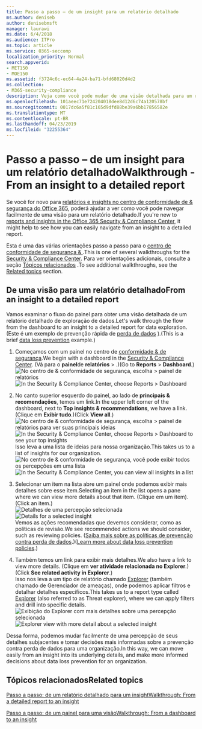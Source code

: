 ```yaml
---
title: Passo a passo – de um insight para um relatório detalhado
ms.author: deniseb
author: denisebmsft
manager: laurawi
ms.date: 6/4/2018
ms.audience: ITPro
ms.topic: article
ms.service: O365-seccomp
localization_priority: Normal
search.appverid:
- MET150
- MOE150
ms.assetid: f3724c6c-ec64-4a24-ba71-bfd68020d4d2
ms.collection:
- M365-security-compliance
description: Veja como você pode mudar de uma visão detalhada para um relatório detalhado no centro &amp; de conformidade de segurança por meio de um exemplo de prevenção de perda de dados.
ms.openlocfilehash: 101aeec71e724204018dee8d12d6c74a120578bf
ms.sourcegitcommit: 0017dc6a5f81c165d9dfd88be39a6bb17856582e
ms.translationtype: MT
ms.contentlocale: pt-BR
ms.lasthandoff: 04/23/2019
ms.locfileid: "32255364"
---
```

# <a name="walkthrough---from-an-insight-to-a-detailed-report"></a><span data-ttu-id="bb547-103">Passo a passo – de um insight para um relatório detalhado</span><span class="sxs-lookup"><span data-stu-id="bb547-103">Walkthrough - From an insight to a detailed report</span></span>

<span data-ttu-id="bb547-104">Se você for novo para [relatórios e insights no centro de conformidade de &amp; segurança do Office 365](reports-and-insights-in-security-and-compliance.md), poderá ajudar a ver como você pode navegar facilmente de uma visão para um relatório detalhado.</span><span class="sxs-lookup"><span data-stu-id="bb547-104">If you're new to [reports and insights in the Office 365 Security &amp; Compliance Center](reports-and-insights-in-security-and-compliance.md), it might help to see how you can easily navigate from an insight to a detailed report.</span></span> 
  
<span data-ttu-id="bb547-105">Esta é uma das várias orientações passo a passo para o [centro de conformidade de segurança &amp; ](https://protection.office.com).</span><span class="sxs-lookup"><span data-stu-id="bb547-105">This is one of several walkthroughs for the [Security &amp; Compliance Center](https://protection.office.com).</span></span> <span data-ttu-id="bb547-106">Para ver orientações adicionais, consulte a seção [Tópicos relacionados](#related-topics) .</span><span class="sxs-lookup"><span data-stu-id="bb547-106">To see additional walkthroughs, see the [Related topics](#related-topics) section.</span></span> 
  
## <a name="from-an-insight-to-a-detailed-report"></a><span data-ttu-id="bb547-107">De uma visão para um relatório detalhado</span><span class="sxs-lookup"><span data-stu-id="bb547-107">From an insight to a detailed report</span></span>

<span data-ttu-id="bb547-108">Vamos examinar o fluxo do painel para obter uma visão detalhada de um relatório detalhado de exploração de dados.</span><span class="sxs-lookup"><span data-stu-id="bb547-108">Let's walk through the flow from the dashboard to an insight to a detailed report for data exploration.</span></span> <span data-ttu-id="bb547-109">(Este é um exemplo de prevenção rápida de [perda de dados](data-loss-prevention-policies.md) ).</span><span class="sxs-lookup"><span data-stu-id="bb547-109">(This is a brief [data loss prevention](data-loss-prevention-policies.md) example.)</span></span> 
  
1. <span data-ttu-id="bb547-110">Começamos com um painel no centro de [conformidade &amp; de segurança](https://protection.office.com).</span><span class="sxs-lookup"><span data-stu-id="bb547-110">We begin with a dashboard in the [Security &amp; Compliance Center](https://protection.office.com).</span></span> <span data-ttu-id="bb547-111">(Vá para o **painel**de **relatórios** \> .)</span><span class="sxs-lookup"><span data-stu-id="bb547-111">(Go to **Reports** \> **Dashboard**.)</span></span><br/><span data-ttu-id="bb547-112">![No centro de &amp; conformidade de segurança, escolha \> painel de relatórios](media/2a668c3d-3fa3-4e37-8149-46989b33ae8c.png)</span><span class="sxs-lookup"><span data-stu-id="bb547-112">![In the Security &amp; Compliance Center, choose Reports \> Dashboard](media/2a668c3d-3fa3-4e37-8149-46989b33ae8c.png)</span></span>
  
2. <span data-ttu-id="bb547-113">No canto superior esquerdo do painel, ao lado de **principais &amp; recomendações**, temos um link.</span><span class="sxs-lookup"><span data-stu-id="bb547-113">In the upper left corner of the dashboard, next to **Top insights &amp; recommendations**, we have a link.</span></span> <span data-ttu-id="bb547-114">(Clique em **Exibir tudo**.)</span><span class="sxs-lookup"><span data-stu-id="bb547-114">(Click **View all**.)</span></span><br/><span data-ttu-id="bb547-115">![No centro de &amp; conformidade de segurança, escolha \> painel de relatórios para ver suas principais ideias](media/9bb64e11-494f-40a4-ab3d-8d3c7789f300.png)</span><span class="sxs-lookup"><span data-stu-id="bb547-115">![In the Security &amp; Compliance Center, choose Reports \> Dashboard to see your top insights](media/9bb64e11-494f-40a4-ab3d-8d3c7789f300.png)</span></span><br/><span data-ttu-id="bb547-116">Isso leva a uma lista de ideias para nossa organização.</span><span class="sxs-lookup"><span data-stu-id="bb547-116">This takes us to a list of insights for our organization.</span></span><br/><span data-ttu-id="bb547-117">![No centro de &amp; conformidade de segurança, você pode exibir todos os percepções em uma lista](media/1289af77-bf5a-444a-97a1-03d8a83f75a9.png)</span><span class="sxs-lookup"><span data-stu-id="bb547-117">![In the Security &amp; Compliance Center, you can view all insights in a list](media/1289af77-bf5a-444a-97a1-03d8a83f75a9.png)</span></span>
  
3. <span data-ttu-id="bb547-118">Selecionar um item na lista abre um painel onde podemos exibir mais detalhes sobre esse item.</span><span class="sxs-lookup"><span data-stu-id="bb547-118">Selecting an item in the list opens a pane where we can view more details about that item.</span></span> <span data-ttu-id="bb547-119">(Clique em um item).</span><span class="sxs-lookup"><span data-stu-id="bb547-119">(Click an item.)</span></span><br/><span data-ttu-id="bb547-120">![Detalhes de uma percepção selecionada](media/dcbb389f-23b0-4031-b789-4a49068af85a.png)</span><span class="sxs-lookup"><span data-stu-id="bb547-120">![Details for a selected insight](media/dcbb389f-23b0-4031-b789-4a49068af85a.png)</span></span><br/><span data-ttu-id="bb547-121">Vemos as ações recomendadas que devemos considerar, como as políticas de revisão.</span><span class="sxs-lookup"><span data-stu-id="bb547-121">We see recommended actions we should consider, such as reviewing policies.</span></span> <span data-ttu-id="bb547-122">([Saiba mais sobre as políticas de prevenção contra perda de dados](data-loss-prevention-policies.md).)</span><span class="sxs-lookup"><span data-stu-id="bb547-122">([Learn more about data loss prevention policies](data-loss-prevention-policies.md).)</span></span>
    
4. <span data-ttu-id="bb547-123">Também temos um link para exibir mais detalhes.</span><span class="sxs-lookup"><span data-stu-id="bb547-123">We also have a link to view more details.</span></span> <span data-ttu-id="bb547-124">(Clique em **ver atividade relacionada no Explorer**.)</span><span class="sxs-lookup"><span data-stu-id="bb547-124">(Click **See related activity in Explorer**.)</span></span><br/><span data-ttu-id="bb547-125">Isso nos leva a um tipo de relatório chamado [Explorer](use-explorer-in-security-and-compliance.md) (também chamado de Gerenciador de ameaças), onde podemos aplicar filtros e detalhar detalhes específicos.</span><span class="sxs-lookup"><span data-stu-id="bb547-125">This takes us to a report type called [Explorer](use-explorer-in-security-and-compliance.md) (also referred to as Threat explorer), where we can apply filters and drill into specific details.</span></span><br/><span data-ttu-id="bb547-126">![Exibição do Explorer com mais detalhes sobre uma percepção selecionada](media/3ad15b15-7158-44b7-beda-013351bd868e.png)</span><span class="sxs-lookup"><span data-stu-id="bb547-126">![Explorer view with more detail about a selected insight](media/3ad15b15-7158-44b7-beda-013351bd868e.png)</span></span>
  
<span data-ttu-id="bb547-127">Dessa forma, podemos mudar facilmente de uma percepção de seus detalhes subjacentes e tomar decisões mais informadas sobre a prevenção contra perda de dados para uma organização.</span><span class="sxs-lookup"><span data-stu-id="bb547-127">In this way, we can move easily from an insight into its underlying details, and make more informed decisions about data loss prevention for an organization.</span></span>
  
## <a name="related-topics"></a><span data-ttu-id="bb547-128">Tópicos relacionados</span><span class="sxs-lookup"><span data-stu-id="bb547-128">Related topics</span></span>

[<span data-ttu-id="bb547-129">Passo a passo: de um relatório detalhado para um insight</span><span class="sxs-lookup"><span data-stu-id="bb547-129">Walkthrough: From a detailed report to an insight</span></span>](from-a-detailed-report-to-an-insight.md)
  
[<span data-ttu-id="bb547-130">Passo a passo: de um painel para uma visão</span><span class="sxs-lookup"><span data-stu-id="bb547-130">Walkthrough: From a dashboard to an insight</span></span>](from-a-dashboard-to-an-insight.md)
  

